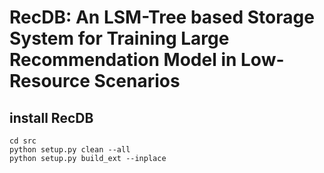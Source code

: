 # RecDB: An LSM-Tree based Storage System for Training Large Recommendation Model in Low-Resource Scenarios

## install RecDB

```
cd src
python setup.py clean --all
python setup.py build_ext --inplace
```